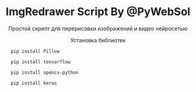 <h1 align='center'>ImgRedrawer Script By @PyWebSol</h1>

<p align='center'>Простой скрипт для перерисовки изображений и видео нейросетью</p>

<p align='center'>Установка библиотек</p>

```shell
   pip install Pillow
```
```shell
   pip install tensorflow
```
```shell
   pip install opencv-python
```
```shell
   pip install keras
```
